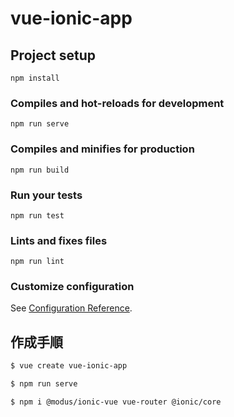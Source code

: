 # vue-ionic-app

## Project setup
```
npm install
```

### Compiles and hot-reloads for development
```
npm run serve
```

### Compiles and minifies for production
```
npm run build
```

### Run your tests
```
npm run test
```

### Lints and fixes files
```
npm run lint
```

### Customize configuration
See [Configuration Reference](https://cli.vuejs.org/config/).


## 作成手順

```bash
$ vue create vue-ionic-app
```

```bash
$ npm run serve
```

```bash
$ npm i @modus/ionic-vue vue-router @ionic/core
```
